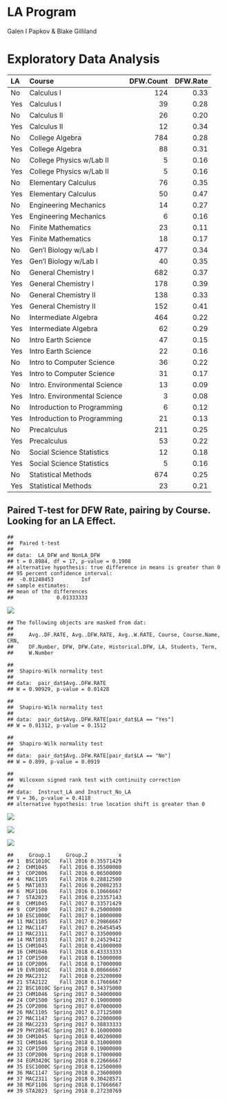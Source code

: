 LA Program
================
Galen I Papkov & Blake Gilliland































# Exploratory Data Analysis

| LA  | Course                       | DFW.Count | DFW.Rate |
| :-- | :--------------------------- | --------: | -------: |
| No  | Calculus I                   |       124 |     0.33 |
| Yes | Calculus I                   |        39 |     0.28 |
| No  | Calculus II                  |        26 |     0.20 |
| Yes | Calculus II                  |        12 |     0.34 |
| No  | College Algebra              |       784 |     0.28 |
| Yes | College Algebra              |        88 |     0.31 |
| No  | College Physics w/Lab II     |         5 |     0.16 |
| Yes | College Physics w/Lab II     |         5 |     0.16 |
| No  | Elementary Calculus          |        76 |     0.35 |
| Yes | Elementary Calculus          |        50 |     0.47 |
| No  | Engineering Mechanics        |        14 |     0.27 |
| Yes | Engineering Mechanics        |         6 |     0.16 |
| No  | Finite Mathematics           |        23 |     0.11 |
| Yes | Finite Mathematics           |        18 |     0.17 |
| No  | Gen’l Biology w/Lab I        |       477 |     0.34 |
| Yes | Gen’l Biology w/Lab I        |        40 |     0.35 |
| No  | General Chemistry I          |       682 |     0.37 |
| Yes | General Chemistry I          |       178 |     0.39 |
| No  | General Chemistry II         |       138 |     0.33 |
| Yes | General Chemistry II         |       152 |     0.41 |
| No  | Intermediate Algebra         |       464 |     0.22 |
| Yes | Intermediate Algebra         |        62 |     0.29 |
| No  | Intro Earth Science          |        47 |     0.15 |
| Yes | Intro Earth Science          |        22 |     0.16 |
| No  | Intro to Computer Science    |        36 |     0.22 |
| Yes | Intro to Computer Science    |        31 |     0.17 |
| No  | Intro. Environmental Science |        13 |     0.09 |
| Yes | Intro. Environmental Science |         3 |     0.08 |
| No  | Introduction to Programming  |         6 |     0.12 |
| Yes | Introduction to Programming  |        21 |     0.13 |
| No  | Precalculus                  |       211 |     0.25 |
| Yes | Precalculus                  |        53 |     0.22 |
| No  | Social Science Statistics    |        12 |     0.18 |
| Yes | Social Science Statistics    |         5 |     0.16 |
| No  | Statistical Methods          |       674 |     0.25 |
| Yes | Statistical Methods          |        23 |     0.21 |

## Paired T-test for DFW Rate, pairing by Course. Looking for an LA Effect.

    ## 
    ##  Paired t-test
    ## 
    ## data:  LA_DFW and NonLA_DFW
    ## t = 0.8984, df = 17, p-value = 0.1908
    ## alternative hypothesis: true difference in means is greater than 0
    ## 95 percent confidence interval:
    ##  -0.01248453         Inf
    ## sample estimates:
    ## mean of the differences 
    ##              0.01333333

![](LA-analysis_files/figure-gfm/unnamed-chunk-3-1.png)<!-- -->

    ## The following objects are masked from dat:
    ## 
    ##     Avg..DF.RATE, Avg..DFW.RATE, Avg..W.RATE, Course, Course.Name, CRN,
    ##     DF.Number, DFW, DFW.Cate, Historical.DFW, LA, Students, Term,
    ##     W.Number

    ## 
    ##  Shapiro-Wilk normality test
    ## 
    ## data:  pair_dat$Avg..DFW.RATE
    ## W = 0.90929, p-value = 0.01428

    ## 
    ##  Shapiro-Wilk normality test
    ## 
    ## data:  pair_dat$Avg..DFW.RATE[pair_dat$LA == "Yes"]
    ## W = 0.91312, p-value = 0.1512

    ## 
    ##  Shapiro-Wilk normality test
    ## 
    ## data:  pair_dat$Avg..DFW.RATE[pair_dat$LA == "No"]
    ## W = 0.899, p-value = 0.0919

    ## 
    ##  Wilcoxon signed rank test with continuity correction
    ## 
    ## data:  Instruct_LA and Instruct_No_LA
    ## V = 36, p-value = 0.4118
    ## alternative hypothesis: true location shift is greater than 0

![](LA-analysis_files/figure-gfm/unnamed-chunk-5-1.png)<!-- -->

![](LA-analysis_files/figure-gfm/unnamed-chunk-6-1.png)<!-- -->

![](LA-analysis_files/figure-gfm/unnamed-chunk-7-1.png)<!-- -->

    ##     Group.1     Group.2          x
    ## 1  BSC1010C   Fall 2016 0.35571429
    ## 2  CHM1045    Fall 2016 0.35500000
    ## 3  COP2006    Fall 2016 0.06500000
    ## 4  MAC1105    Fall 2016 0.28812500
    ## 5  MAT1033    Fall 2016 0.20882353
    ## 6  MGF1106    Fall 2016 0.10666667
    ## 7  STA2023    Fall 2016 0.23357143
    ## 8  CHM1045    Fall 2017 0.33571429
    ## 9  COP1500    Fall 2017 0.25000000
    ## 10 ESC1000C   Fall 2017 0.18000000
    ## 11 MAC1105    Fall 2017 0.29866667
    ## 12 MAC1147    Fall 2017 0.26454545
    ## 13 MAC2311    Fall 2017 0.33500000
    ## 14 MAT1033    Fall 2017 0.24529412
    ## 15 CHM1045    Fall 2018 0.41000000
    ## 16 CHM1046    Fall 2018 0.43333333
    ## 17 COP1500    Fall 2018 0.15000000
    ## 18 COP2006    Fall 2018 0.17000000
    ## 19 EVR1001C   Fall 2018 0.08666667
    ## 20 MAC2312    Fall 2018 0.23200000
    ## 21 STA2122    Fall 2018 0.17666667
    ## 22 BSC1010C Spring 2017 0.34375000
    ## 23 CHM1046  Spring 2017 0.34000000
    ## 24 COP1500  Spring 2017 0.19000000
    ## 25 COP2006  Spring 2017 0.07000000
    ## 26 MAC1105  Spring 2017 0.27125000
    ## 27 MAC1147  Spring 2017 0.22000000
    ## 28 MAC2233  Spring 2017 0.38833333
    ## 29 PHY2054C Spring 2017 0.16000000
    ## 30 CHM1045  Spring 2018 0.40200000
    ## 31 CHM1046  Spring 2018 0.31000000
    ## 32 COP1500  Spring 2018 0.19000000
    ## 33 COP2006  Spring 2018 0.17000000
    ## 34 EGM3420C Spring 2018 0.22666667
    ## 35 ESC1000C Spring 2018 0.12500000
    ## 36 MAC1147  Spring 2018 0.23600000
    ## 37 MAC2311  Spring 2018 0.30428571
    ## 38 MGF1106  Spring 2018 0.17666667
    ## 39 STA2023  Spring 2018 0.27230769
